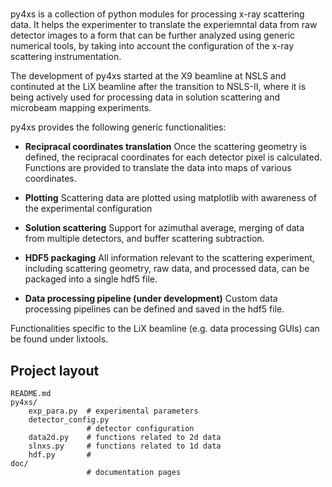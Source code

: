 #
py4xs is a collection of python modules for processing x-ray 
scattering data. It helps the experimenter to translate the experiemntal data from raw detector 
images to a form that can be further analyzed using generic numerical tools, by taking into
account the configuration of the x-ray scattering instrumentation. 

The development of py4xs started at the X9 beamline at NSLS and continuted at 
the LiX beamline after the transition to NSLS-II, where it is being actively used for processing 
data in solution scattering and microbeam mapping experiments.

py4xs provides the following generic functionalities:

* **Recipracal coordinates translation** Once the scattering geometry is defined,
  the recipracal coordinates for each detector pixel is calculated. Functions are 
  provided to translate the data into maps of various coordinates.

* **Plotting** Scattering data are plotted using matplotlib with awareness of 
  the experimental configuration

* **Solution scattering** Support for azimuthal average, merging of data from 
  multiple detectors, and buffer scattering subtraction.

* **HDF5 packaging** All information relevant to the scattering experiment, including
  scattering geometry, raw data, and processed data, can be packaged into a single
  hdf5 file.

* **Data processing pipeline (under development)** Custom data processing pipelines 
  can be defined and saved in the hdf5 file.

Functionalities specific to the LiX beamline (e.g. data processing GUIs) can be found
under lixtools.

## Project layout

    README.md        
    py4xs/
        exp_para.py  # experimental parameters
        detector_config.py
                     # detector configuration
        data2d.py    # functions related to 2d data
        slnxs.py     # functions related to 1d data
        hdf.py       #
    doc/             
                     # documentation pages

